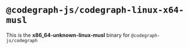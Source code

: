 # `@codegraph-js/codegraph-linux-x64-musl`

This is the **x86_64-unknown-linux-musl** binary for `@codegraph-js/codegraph`
